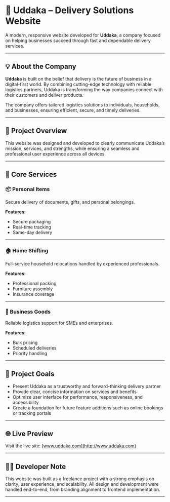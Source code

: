 # 🏢 Uddaka – Delivery Solutions Website

A modern, responsive website developed for **Uddaka**, a company focused on helping businesses succeed through fast and dependable delivery services.

---

## 💡 About the Company

**Uddaka** is built on the belief that delivery is the future of business in a digital-first world. By combining cutting-edge technology with reliable logistics partners, Uddaka is transforming the way companies connect with their customers and deliver products.

The company offers tailored logistics solutions to individuals, households, and businesses, ensuring efficient, secure, and timely deliveries.

---

## 🔧 Project Overview

This website was designed and developed to clearly communicate Uddaka’s mission, services, and strengths, while ensuring a seamless and professional user experience across all devices.

---

## 🧰 Core Services

### 📦 Personal Items  
Secure delivery of documents, gifts, and personal belongings.

**Features:**
- Secure packaging  
- Real-time tracking  
- Same-day delivery  

---

### 🏠 Home Shifting  
Full-service household relocations handled by experienced professionals.

**Features:**
- Professional packing  
- Furniture assembly  
- Insurance coverage  

---

### 🏢 Business Goods  
Reliable logistics support for SMEs and enterprises.

**Features:**
- Bulk pricing  
- Scheduled deliveries  
- Priority handling  

---

## 🎯 Project Goals

- Present Uddaka as a trustworthy and forward-thinking delivery partner  
- Provide clear, concise information on services and benefits  
- Optimize user interface for performance, responsiveness, and accessibility  
- Create a foundation for future feature additions such as online bookings or tracking portals  

---

## 🌐 Live Preview

Visit the live site: [www.uddaka.com](http://www.uddaka.com)

---

## 🧑‍💻 Developer Note

This website was built as a freelance project with a strong emphasis on clarity, user experience, and scalability. All design and development were handled end-to-end, from branding alignment to frontend implementation.

---